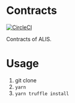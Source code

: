 # Contracts
[![CircleCI](https://circleci.com/gh/AlisProject/contracts/tree/master.svg?style=svg)](https://circleci.com/gh/AlisProject/contracts/tree/master)

Contracts of ALIS.

# Usage

1. git clone
1. `yarn`
1. `yarn truffle install`
